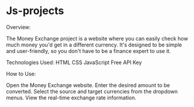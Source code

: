 # Js-projects

Overview:

The Money Exchange project is a website where you can easily check how much money you'd get in a different currency. It's designed to be simple and user-friendly, so you don't have to be a finance expert to use it.

Technologies Used:
HTML 
CSS
JavaScript
Free API Key

How to Use:

Open the Money Exchange website.
Enter the desired amount to be converted.
Select the source and target currencies from the dropdown menus.
View the real-time exchange rate  information.
